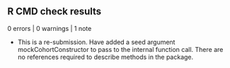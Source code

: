 ## R CMD check results

0 errors | 0 warnings | 1 note

* This is a re-submission. Have added a seed argument mockCohortConstructor to pass to the internal function call. There are no references required to describe methods in the package. 
